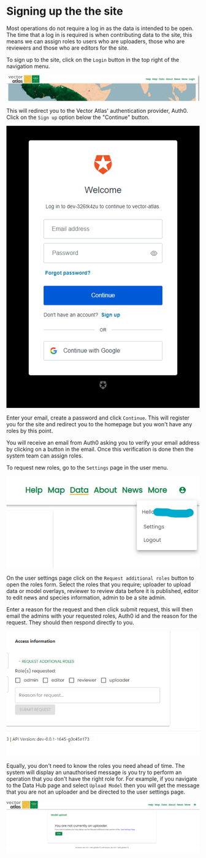 # Signing up the the site

Most operations do not require a log in as the data is intended to be open. The time that a log in is required is when contributing data to the site, this means we can assign roles to users who are uploaders, those who are reviewers and those who are editors for the site.

To sign up to the site, click on the `Login` button in the top right of the navigation menu.

![log in](login.png)

This will redirect you to the Vector Atlas' authentication provider, Auth0. Click on the `Sign up` option below the "Continue" button.

![sign up](sign-up.png)

Enter your email, create a password and click `Continue`. This will register you for the site and redirect you to the homepage but you won't have any roles by this point.

You will receive an email from Auth0 asking you to verify your email address by clicking on a button in the email. Once this verification is done then the system team can assign roles.

To request new roles, go to the `Settings` page in the user menu.

![user settings](user-settings.png)

On the user settings page click on the `Request additional roles` button to open the roles form. Select the roles that you require; uploader to upload data or model overlays, reviewer to review data before it is published, editor to edit news and species information, admin to be a site admin.

Enter a reason for the request and then click submit request, this will then email the admins with your requested roles, Auth0 id and the reason for the request. They should then respond directly to you.

![role request](role-request.png)

Equally, you don't need to know the roles you need ahead of time. The system will display an unauthorised message is you try to perform an operation that you don't have the right role for. For example, if you navigate to the Data Hub page and select `Upload Model` then you will get the message that you are not an uploader and be directed to the user settings page.

![not an uploader](not-an-uploader.png)